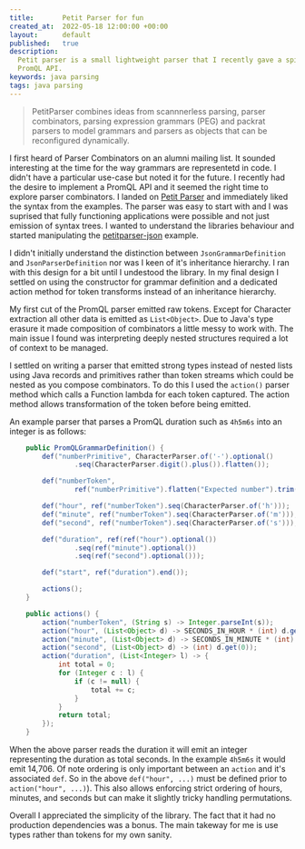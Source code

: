 ```yaml
---
title:       Petit Parser for fun
created_at:  2022-05-18 12:00:00 +00:00
layout:      default
published:   true
description:
  Petit parser is a small lightweight parser that I recently gave a spin to write a
  PromQL API.
keywords: java parsing 
tags: java parsing
---
```


> PetitParser combines ideas from scannnerless parsing, parser combinators, parsing expression grammars (PEG) and packrat parsers to model grammars and parsers as objects that can be reconfigured dynamically.

I first heard of Parser Combinators on an alumni mailing list. It sounded interesting at the time for the way grammars are representetd in code. I didn't have a particular use-case but noted it for the future. I recently had the desire to implement a PromQL API and it seemed the right time to explore parser combinators. I landed on [Petit Parser](https://petitparser.github.io/) and immediately liked the syntax from the examples. The parser was easy to start with and I was suprised that fully functioning applications were possible and not just emission of syntax trees. I wanted to understand the libraries behaviour and started manipulating the [petitparser-json](https://github.com/petitparser/java-petitparser/tree/main/petitparser-json/src/main/java/org/petitparser/grammar/json) example. 

I didn't initially understand the distinction between `JsonGrammarDefinition` and `JsonParserDefinition` nor was I keen of it's inheritance hierarchy. I ran with this design for a bit until I undestood the library. In my final design I settled on using the constructor for grammar definition and a dedicated action method for token transforms instead of an inheritance hierarchy.

My first cut of the PromQL parser emitted raw tokens. Except for Character extraction all other data is emitted as `List<Object>`. Due to Java's type erasure it made composition of combinators a little messy to work with. The main issue I found was interpreting deeply nested structures required a lot of context to be managed.

I settled on writing a parser that emitted strong types instead of nested lists using Java records and primitives rather than token streams which could be nested as you compose combinators. To do this I used the `action()` parser method which calls a Function lambda for each token captured. The action method allows transformation of the token before being emitted.

An example parser that parses a PromQL duration such as `4h5m6s` into an integer is as follows:

```java
    public PromQLGrammarDefinition() {
        def("numberPrimitive", CharacterParser.of('-').optional()
                .seq(CharacterParser.digit().plus()).flatten());

        def("numberToken",
                ref("numberPrimitive").flatten("Expected number").trim());

        def("hour", ref("numberToken").seq(CharacterParser.of('h')));
        def("minute", ref("numberToken").seq(CharacterParser.of('m')));
        def("second", ref("numberToken").seq(CharacterParser.of('s')));

        def("duration", ref(ref("hour").optional())
                .seq(ref("minute").optional())
                .seq(ref("second").optional()));

        def("start", ref("duration").end());

        actions();
    }

    public actions() {
        action("numberToken", (String s) -> Integer.parseInt(s));
        action("hour", (List<Object> d) -> SECONDS_IN_HOUR * (int) d.get(0));
        action("minute", (List<Object> d) -> SECONDS_IN_MINUTE * (int) d.get(0));
        action("second", (List<Object> d) -> (int) d.get(0));
        action("duration", (List<Integer> l) -> {
            int total = 0;
            for (Integer c : l) {
                if (c != null) {
                    total += c;
                }
            }
            return total;
        });
    }
```

When the above parser reads the duration it will emit an integer representing the duration as total seconds. In the example `4h5m6s` it would emit 14,706. Of note ordering is only important between an `action` and it's associated `def`. So in the above `def("hour", ...)` must be defined prior to `action("hour", ...)`). This also allows enforcing strict ordering of hours, minutes, and seconds but can make it slightly tricky handling permutations.

Overall I appreciated the simplicity of the library. The fact that it had no production dependencies was a bonus. The main takeway for me is use types rather than tokens for my own sanity.